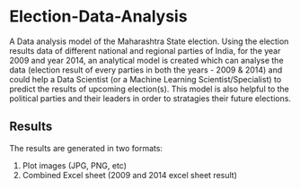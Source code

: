 # Election-Data-Analysis

A Data analysis model of the Maharashtra State election. Using the election results data of different national and regional parties of India, for the year 2009 and year 2014, an analytical model is created which can analyse the data (election result of every parties in both the years - 2009 & 2014) and could help a Data Scientist (or a Machine Learning Scientist/Specialist) to predict the results of upcoming election(s). This model is also helpful to the political parties and their leaders in order to stratagies their future elections.

## Results

The results are generated in two formats:
1. Plot images (JPG, PNG, etc)
2. Combined Excel sheet (2009 and 2014 excel sheet result)
